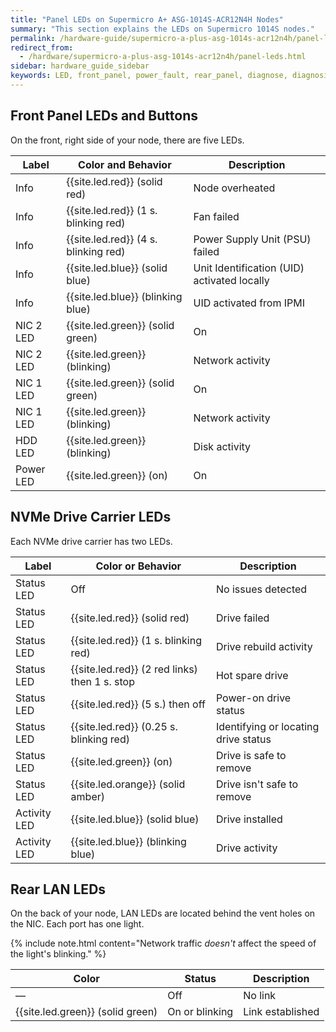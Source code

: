 ```yaml
---
title: "Panel LEDs on Supermicro A+ ASG-1014S-ACR12N4H Nodes"
summary: "This section explains the LEDs on Supermicro 1014S nodes."
permalink: /hardware-guide/supermicro-a-plus-asg-1014s-acr12n4h/panel-leds.html
redirect_from:
  - /hardware/supermicro-a-plus-asg-1014s-acr12n4h/panel-leds.html
sidebar: hardware_guide_sidebar
keywords: LED, front_panel, power_fault, rear_panel, diagnose, diagnosis, hardware_health, Supermicro_1014S, ACR12N4H
---
```


## Front Panel LEDs and Buttons

On the front, right side of your node, there are five LEDs.

| Label                  | Color and Behavior     | Description                                 |
| ---------------------- | ---------------------- | ------------------------------------------- |
| Info                   | {{site.led.red}} (solid red)         | Node overheated                             |          
| Info                   | {{site.led.red}} (1 s. blinking red) | Fan failed                                  |
| Info                   | {{site.led.red}} (4 s. blinking red) | Power Supply Unit (PSU) failed              |
| Info                   | {{site.led.blue}} (solid blue)        | Unit Identification (UID) activated locally |
| Info                   | {{site.led.blue}} (blinking blue)     | UID activated from IPMI                     |
| NIC 2 LED              | {{site.led.green}} (solid green)       | On                                          |
| NIC 2 LED              | {{site.led.green}} (blinking)          | Network activity                            |
| NIC 1 LED              | {{site.led.green}} (solid green)       | On                                          |
| NIC 1 LED              | {{site.led.green}} (blinking)          | Network activity                            |
| HDD LED                | {{site.led.green}} (blinking)          | Disk activity                               |
| Power LED              | {{site.led.green}} (on)                | On                                          |


## NVMe Drive Carrier LEDs

Each NVMe drive carrier has two LEDs.

| Label                  | Color or Behavior               | Description                          |
| ---------------------- | ------------------------------- | -----------------------------------  |
| Status LED             | Off                             | No issues detected                   |
| Status LED             | {{site.led.red}} (solid red)                  | Drive failed                         |
| Status LED             | {{site.led.red}} (1 s. blinking red)          | Drive rebuild activity               |
| Status LED             | {{site.led.red}} (2 red links) then 1 s. stop | Hot spare drive                      |
| Status LED             | {{site.led.red}} (5 s.) then off              | Power-on drive status                |
| Status LED             | {{site.led.red}} (0.25 s. blinking red)       | Identifying or locating drive status |
| Status LED             | {{site.led.green}} (on)                         | Drive is safe to remove              |
| Status LED             | {{site.led.orange}} (solid amber)                | Drive isn't safe to remove           |
| Activity LED           | {{site.led.blue}} (solid blue)                 | Drive installed                      |
| Activity LED           | {{site.led.blue}} (blinking blue)              | Drive activity                       |


## Rear LAN LEDs

On the back of your node, LAN LEDs are located behind the vent holes on the NIC. Each port has one light.

{% include note.html content="Network traffic *doesn't* affect the speed of the light's blinking." %}

| Color            | Status             | Description      |
| ---------------- | ------------------ | ---------------- |
| &#8212;          | Off                | No link          |
| {{site.led.green}} (solid green) | On or blinking     | Link established |
